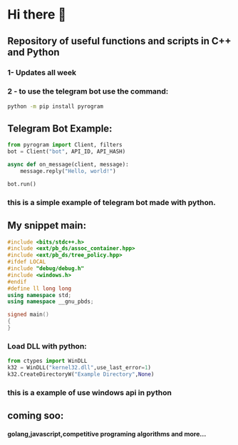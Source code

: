 # Hi there 👋
## Repository of useful functions and scripts in C++ and Python
### 1- Updates all week 
### 2 - to use the telegram bot use the command: 
```bash
python -m pip install pyrogram
```
## Telegram Bot Example:

```python
from pyrogram import Client, filters
bot = Client("bot", API_ID, API_HASH)

async def on_message(client, message):
    message.reply("Hello, world!")

bot.run()
```
### this is a simple example of telegram bot made with python.
## My snippet main: 
```c++
#include <bits/stdc++.h>
#include <ext/pb_ds/assoc_container.hpp>
#include <ext/pb_ds/tree_policy.hpp>
#ifdef LOCAL
#include "debug/debug.h"
#include <windows.h>
#endif
#define ll long long
using namespace std;
using namespace __gnu_pbds;

signed main()
{
}
```
### Load DLL with python:
```python
from ctypes import WinDLL
k32 = WinDLL("kernel32.dll",use_last_error=1)
k32.CreateDirectoryW("Example Directory",None)
```
### this is a example of use windows api in python
## coming soo:
####    golang,javascript,competitive programing algorithms and more...
